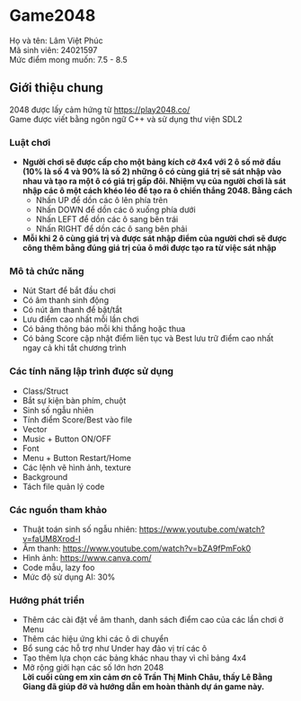 # Game2048
Họ và tên: Lâm Việt Phúc  
Mã sinh viên: 24021597  
Mức điểm mong muốn: 7.5 - 8.5
## Giới thiệu chung
2048 được lấy cảm hứng từ https://play2048.co/  
Game được viết bằng ngôn ngữ C++ và sử dụng thư viện SDL2
### Luật chơi
- **Người chơi sẽ được cấp cho một bảng kích cỡ 4x4 với 2 ô số mở đầu (10% là số 4 và 90% là số 2) những ô có cùng giá trị sẽ sát nhập vào nhau và tạo ra một ô có giá trị gấp đôi. Nhiệm vụ của người chơi là sát nhập các ô một cách khéo léo để tạo ra ô chiến thắng 2048. Bằng cách**
  - Nhấn UP để dồn các ô lên phía trên
  - Nhấn DOWN để dồn các ô xuống phía dưới
  - Nhấn LEFT để dồn các ô sang bên trái
  - Nhấn RIGHT để dồn các ô sang bên phải
- **Mỗi khi 2 ô cùng giá trị và được sát nhập điểm của người chơi sẽ được công thêm bằng đúng giá trị của ô mới được tạo ra từ việc sát nhập**
### Mô tả chức năng
  - Nút Start để bắt đầu chơi
  - Có âm thanh sinh động
  - Có nút âm thanh để bật/tắt
  - Lưu điểm cao nhất mỗi lần chơi
  - Có bảng thông báo mỗi khi thắng hoặc thua
  - Có bảng Score cập nhật điểm liên tục và Best lưu trữ điểm cao nhất ngay cả khi tắt chương trình
### Các tính năng lập trình được sử dụng
  - Class/Struct
  - Bắt sự kiện bàn phím, chuột
  - Sinh số ngẫu nhiên
  - Tính điểm Score/Best vào file
  - Vector
  - Music + Button ON/OFF
  - Font
  - Menu + Button Restart/Home
  - Các lệnh vẽ hình ảnh, texture
  - Background
  - Tách file quản lý code
### Các nguồn tham khảo
  - Thuật toán sinh số ngẫu nhiên: https://www.youtube.com/watch?v=faUM8Xrod-I
  - Âm thanh: https://www.youtube.com/watch?v=bZA9fPmFok0
  - Hình ảnh: https://www.canva.com/
  - Code mẫu, lazy foo
  - Mức độ sử dụng AI: 30%
### Hướng phát triển
  - Thêm các cài đặt về âm thanh, danh sách điểm cao của các lần chơi ở Menu
  - Thêm các hiệu ứng khi các ô di chuyển
  - Bổ sung các hỗ trợ như Under hay đảo vị trí các ô
  - Tạo thêm lựa chọn các bảng khác nhau thay vì chỉ bảng 4x4
  - Mở rộng giới hạn các số lớn hơn 2048  
 **Lời cuối cùng em xin cảm ơn cô Trần Thị Minh Châu, thầy Lê Bằng Giang đã giúp đỡ và hướng dẫn em hoàn thành dự án game này.**
